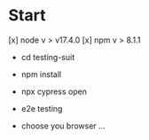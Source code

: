 # Start 

[x] node v > v17.4.0
[x] npm v > 8.1.1

* cd testing-suit
* npm install
* npx cypress open

* e2e testing
* choose you browser 
...